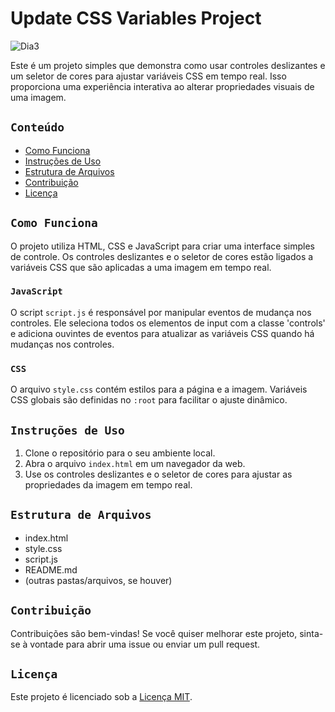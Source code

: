 # Update CSS Variables Project

![Dia3](https://github.com/VictorBravim/Update_CSS_Variables/assets/122113588/2fc45339-78c7-4380-9f1f-370f4e6c6ed4)

Este é um projeto simples que demonstra como usar controles deslizantes e um seletor de cores para ajustar variáveis CSS em tempo real. Isso proporciona uma experiência interativa ao alterar propriedades visuais de uma imagem.

## <code>Conteúdo</code>

- [Como Funciona](#como-funciona)
- [Instruções de Uso](#instruções-de-uso)
- [Estrutura de Arquivos](#estrutura-de-arquivos)
- [Contribuição](#contribuição)
- [Licença](#licença)

## <code>Como Funciona</code>

O projeto utiliza HTML, CSS e JavaScript para criar uma interface simples de controle. Os controles deslizantes e o seletor de cores estão ligados a variáveis CSS que são aplicadas a uma imagem em tempo real.

### <code>JavaScript</code>

O script `script.js` é responsável por manipular eventos de mudança nos controles. Ele seleciona todos os elementos de input com a classe 'controls' e adiciona ouvintes de eventos para atualizar as variáveis CSS quando há mudanças nos controles.

### <code>CSS</code>

O arquivo `style.css` contém estilos para a página e a imagem. Variáveis CSS globais são definidas no `:root` para facilitar o ajuste dinâmico.

## <code>Instruções de Uso</code>

1. Clone o repositório para o seu ambiente local.
2. Abra o arquivo `index.html` em um navegador da web.
3. Use os controles deslizantes e o seletor de cores para ajustar as propriedades da imagem em tempo real.

## <code>Estrutura de Arquivos</code>

- index.html
- style.css
- script.js
- README.md
- (outras pastas/arquivos, se houver)

## <code>Contribuição</code>

Contribuições são bem-vindas! Se você quiser melhorar este projeto, sinta-se à vontade para abrir uma issue ou enviar um pull request.

## <code>Licença</code>

Este projeto é licenciado sob a [Licença MIT](LICENSE).
